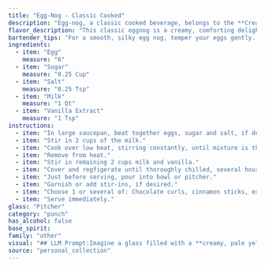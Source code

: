 ```yaml
---
title: "Egg-Nog - Classic Cooked"
description: "Egg-nog, a classic cooked beverage, belongs to the **Creamy Cocktail** family.  Originating in England during the 17th century, it was traditionally a winter drink enjoyed by the upper classes.  The name egg-nog is thought to derive from the noggin, a wooden cup used to serve the drink. "
flavor_description: "This classic eggnog is a creamy, comforting delight.  The sweetness of the sugar is balanced by the subtle saltiness, while the rich vanilla extract adds warm notes.  The egg yolk adds a velvety texture and depth of flavor, creating a luxuriously smooth mouthfeel.  It's a classic for a reason, delivering a comforting warmth and festive spirit with every sip. "
bartender_tips: "For a smooth, silky egg nog, temper your eggs gently.  Whisk yolks with sugar and salt until pale, then slowly drizzle in hot milk, whisking constantly to prevent curdling.  Simmer until thickened, stirring frequently. Cool completely before adding vanilla and chilling.  Don't overcook; it'll become grainy.  Use fresh, high-quality ingredients for the best flavor! "
ingredients:
  - item: "Egg"
    measure: "6"
  - item: "Sugar"
    measure: "0.25 Cup"
  - item: "Salt"
    measure: "0.25 Tsp"
  - item: "Milk"
    measure: "1 Qt"
  - item: "Vanilla Extract"
    measure: "1 Tsp"
instructions:
  - item: "In large saucepan, beat together eggs, sugar and salt, if desired."
  - item: "Stir in 2 cups of the milk."
  - item: "Cook over low heat, stirring constantly, until mixture is thick enough to coat a metal spoon and reaches 160 degrees F."
  - item: "Remove from heat."
  - item: "Stir in remaining 2 cups milk and vanilla."
  - item: "Cover and regfigerate until thoroughly chilled, several hours or overnight."
  - item: "Just before serving, pour into bowl or pitcher."
  - item: "Garnish or add stir-ins, if desired."
  - item: "Choose 1 or several of: Chocolate curls, cinnamon sticks, extracts of flavorings, flavored brandy or liqueur, fruit juice or nectar, ground nutmeg, maraschino cherries, orange slices, peppermint sticks or candy canes, plain brandy, run or whiskey, sherbet or ice-cream, whipping cream, whipped."
  - item: "Serve immediately."
glass: "Pitcher"
category: "punch"
has_alcohol: false
base_spirit:
family: "other"
visual: "## LLM Prompt:Imagine a glass filled with a **creamy, pale yellow liquid**.  The surface is **smooth and slightly glossy**, with a faint **whitish sheen**.  The **light catches the liquid**, making it appear **slightly opaque** and **almost luminous**.  Beneath the surface, you can see **tiny bubbles** that rise slowly, creating a gentle **sparkling effect**.  The **aroma is rich and comforting**, with notes of **sweet vanilla**, **nutmeg**, and a **subtle hint of cinnamon**.  **Describe the visual appearance of this classic Egg-Nog, capturing its creamy texture, pale color, and delicate bubbles.** "
source: "personal_collection"
---
```


